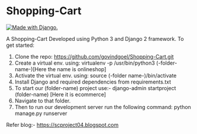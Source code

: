 # Shopping-Cart
<a href="http://www.djangoproject.com/"><img src="https://www.djangoproject.com/m/img/badges/djangomade124x25.gif" border="0" alt="Made with Django." title="Made with Django." /></a>

A Shopping-Cart Developed using Python 3  and Django 2 framework.
To get started:
1. Clone the repo: https://github.com/govindgoel/Shopping-Cart.git<br>
2. Create a virtual env. using:  virtualenv -p /usr/bin/python3 (-folder-name-)[Here the name is onlineshop]<br>
3. Activate the virtual env. using:  source (-folder name-)/bin/activate <br>
4. Install Django and required dependencies from requirements.txt <br>
5. To start our (folder-name) project use:-  django-admin startproject (folder-name) [Here it is ecommerce] <br>
6. Navigate to that folder.
7. Then to run our development server run the following command: python manage.py runserver <br>

Refer blog:- https://scproject04.blogspot.com <br>
